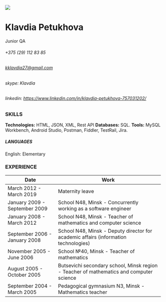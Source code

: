 
![](https://content.screencast.com/users/kklavdia27/folders/Default/media/e558da5e-23aa-420d-b910-8c7316a9f486/Screenshot_7.jpg)
# Klavdia Petukhova
Junior QA 


###### +375 (29) 112 83 85  
###### kklavdia27@gmail.com  
###### skype: Klavdia  
###### linkedin: https://www.linkedin.com/in/klavdia-petukhova-757031202/  


### SKILLS

**Technologies:** HTML, JSON, XML, Rest API
**Databases:** SQL.
**Tools:** MySQL Workbench, Android Studio, Postman, Fiddler, TestRail, Jira. 
##### LANGUAGES
English: Elementary


### EXPERIENCE 
| Date | Work  |   
| ------ | ------ |
| March 2012 - March 2019 | Maternity leave |
| January 2009 - September 2009 | School N48, Minsk - Concurrently working as a software engineer |
| January 2008 - March 2012 | School N48, Minsk - Teacher of mathematics and computer science |
| September 2006 - January 2008 | School N48, Minsk - Deputy director for academic affairs (information technologies) |
| November 2005 - June 2006 | School №40,  Minsk - Teacher of mathematics |
| August 2005 - October 2005 | Butsevichi secondary school, Minsk region - Teacher of mathematics and computer science |
| September 2004 - March 2005 | Pedagogical gymnasium N3, Minsk - Mathematics teacher |
